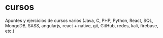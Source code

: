 # cursos
Apuntes y ejercicios de cursos varios (Java, C, PHP, Python, React, SQL, MongoDB, SASS, angularjs, react + native, git, GitHub, redes, kali, firebase, etc.)
